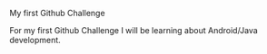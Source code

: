 My first Github Challenge

For my first Github Challenge I will be learning about Android/Java development.
